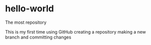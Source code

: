 # hello-world
The most repository

This is my first time
  using GitHub
  creating a repository
  making a new branch
  and committing changes
